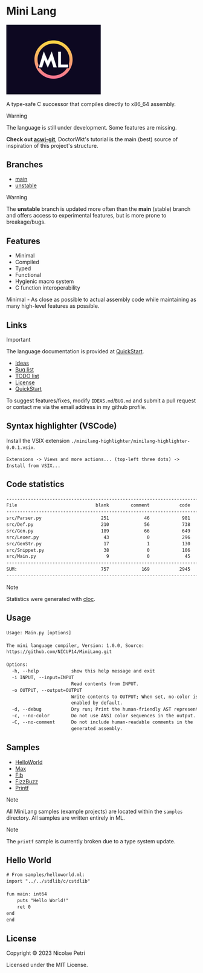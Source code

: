 # Mini Lang

<img src="Logo.png" width="250px"></img>

A type-safe C successor that compiles directly to x86_64 assembly.

> [!WARNING]
> The language is still under development.
Some features are missing.

**Check out [acwj-git](https://github.com/DoctorWkt/acwj.git)**, DoctorWkt's tutorial is the main (best) source of inspiration of this project's structure.

## Branches

* [main](https://github.com/NICUP14/MiniLang/tree/main)
* [unstable](https://github.com/NICUP14/MiniLang/tree/unstable)

> [!WARNING]
> The **unstable** branch is updated more often than the **main** (stable) branch and offers access to experimental features, but is more prone to breakage/bugs.

## Features

* Minimal
* Compiled
* Typed
* Functional
* Hygienic macro system
* C function interoperability

Minimal - As close as possible to actual assembly code while maintaining as many high-level features as possible.

## Links

> [!IMPORTANT]
> The language documentation is provided at [QuickStart](QUICKSTART.md).

* [Ideas](IDEAS.md)
* [Bug list](BUG.md)
* [TODO list](TODO.md)
* [License](LICENSE)
* [QuickStart](QUICKSTART.md)

To suggest features/fixes, modify `IDEAS.md`/`BUG.md` and submit a pull request or contact me via the email address in my github profile.

## Syntax highlighter (VSCode)

Install the VSIX extension `./minilang-highlighter/minilang-highlighter-0.0.1.vsix`.

`Extensions -> Views and more actions... (top-left three dots) -> Install from VSIX...`

## Code statistics

```txt
-------------------------------------------------------------------------------
File                             blank        comment           code
-------------------------------------------------------------------------------
src/Parser.py                      251             46            981
src/Def.py                         210             56            738
src/Gen.py                         189             66            649
src/Lexer.py                        43              0            296
src/GenStr.py                       17              1            130
src/Snippet.py                      38              0            106
src/Main.py                          9              0             45
-------------------------------------------------------------------------------
SUM:                               757            169           2945
-------------------------------------------------------------------------------
```

> [!NOTE]
> Statistics were generated with [cloc](https://github.com/AlDanial/cloc.git).
<!-- 
> Current statistics are out-of-date.
-->

## Usage

```txt
Usage: Main.py [options]

The mini language compiler, Version: 1.0.0, Source:
https://github.com/NICUP14/MiniLang.git

Options:
  -h, --help            show this help message and exit
  -i INPUT, --input=INPUT
                        Read contents from INPUT.
  -o OUTPUT, --output=OUTPUT
                        Write contents to OUTPUT; When set, no-color is
                        enabled by default.
  -d, --debug           Dry run; Print the human-friendly AST representation.
  -c, --no-color        Do not use ANSI color sequences in the output.
  -C, --no-comment      Do not include human-readable comments in the
                        generated assembly.
```

## Samples

* [HelloWorld](https://github.com/NICUP14/MiniLang/tree/main/samples/helloworld)
* [Max](https://github.com/NICUP14/MiniLang/tree/main/samples/max)
* [Fib](https://github.com/NICUP14/MiniLang/tree/main/samples/fib)
* [FizzBuzz](https://github.com/NICUP14/MiniLang/tree/main/samples/fizzbuzz)
* [Printf](https://github.com/NICUP14/MiniLang/tree/main/samples/printf)

> [!NOTE]
> All MiniLang samples (example projects) are located within the `samples` directory. All samples are written entirely in ML.

> [!NOTE]
> The `printf` sample is currently broken due to a type system update.

## Hello World

```txt
# From samples/helloworld.ml:
import "../../stdlib/c/cstdlib"

fun main: int64
    puts "Hello World!"
    ret 0
end
end
```

## License

Copyright © 2023 Nicolae Petri

Licensed under the MIT License.
